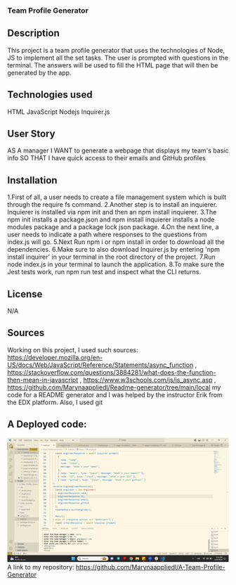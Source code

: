 ### Team Profile Generator
## Description
This project is a team profile generator that uses the technologies of Node, JS to implement all the set tasks. The user is prompted with questions in the terminal. The answers will be used to fill the HTML page that will then be generated by the app.
## Technologies used
HTML
JavaScript
Nodejs
Inquirer.js
## User Story
AS A manager
I WANT to generate a webpage that displays my team's basic info
SO THAT I have quick access to their emails and GitHub profiles
## Installation
1.First of all, a user needs to create a file management system which is built through the require fs command.
2.Another step is to install an inquierer. Inquierer is installed via npm init and then an npm install inquierer. 
3.The npm init installs a package.json and npm install inquierer installs a node modules package and a package lock json package. 
4.On the next line, a user needs to indicate a path where responses to the questions from index.js will go. 
5.Next Run npm i or npm install in order to download all the dependencies. 
6.Make sure to also download Inquirer.js by entering 'npm install inquirer' in your terminal in the root directory of the project. 
7.Run node index.js in your terminal to launch the application. 
8.To make sure the Jest tests work, run npm run test and inspect what the CLI returns.
## License
N/A
## Sources
Working on this project, I used such sources: https://developer.mozilla.org/en-US/docs/Web/JavaScript/Reference/Statements/async_function , https://stackoverflow.com/questions/3884281/what-does-the-function-then-mean-in-javascript , https://www.w3schools.com/js/js_async.asp , https://github.com/Marynaappliedl/Readme-generator/tree/main/local my code for a README generator and I was helped by the instructor Erik from the EDX platform. Also, I used git
## A Deployed code:
![Alt text](image.png)
A link to my repository: https://github.com/Marynaappliedl/A-Team-Profile-Generator